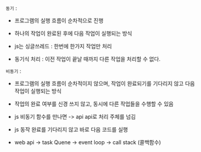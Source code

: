 `동기` : 

- 프로그램의 실행 흐름이 순차적으로 진행

- 하나의 작업이 완료된 후에 다음 작업이 실행되는 방식

- js는 싱글쓰레드 : 한번에 한가지 작업만 처리

- 동기식 처리 : 이전 작업이 끝날 때까지 다른 작업을 처리할 수 없다.

`비동기` : 

- 프로그램의 실행 흐름이 순차적이지 않으며, 작업이 완료되기를 기다리지 않고 다음 작업이 실행되는 방식

- 작업의 완료 여부를 신경 쓰지 않고, 동시에 다른 작업들을 수행할 수 있음

- js 비동기 함수를 만나면 -> api api로 처리 주체를 넘김

- js 동작 완료를 기다리지 않고 바로 다음 코드를 실행

- web api -> task Quene -> event loop -> call stack (콜백함수)
